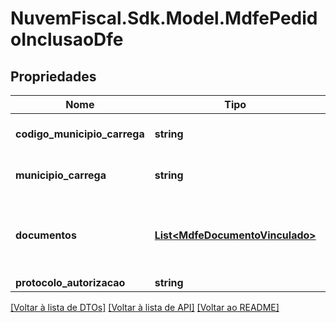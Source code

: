 # NuvemFiscal.Sdk.Model.MdfePedidoInclusaoDfe

## Propriedades

Nome | Tipo | Descrição | Comentários
------------ | ------------- | ------------- | -------------
**codigo_municipio_carrega** | **string** | Código do Município de carregamento. | [optional] 
**municipio_carrega** | **string** | Nome do Município de carregamento. | [optional] 
**documentos** | [**List&lt;MdfeDocumentoVinculado&gt;**](MdfeDocumentoVinculado.md) | Informações dos documentos fiscais vinculados ao manifesto. | [optional] 
**protocolo_autorizacao** | **string** |  | [optional] 

[[Voltar à lista de DTOs]](../README.md#documentation-for-models) [[Voltar à lista de API]](../README.md#documentation-for-api-endpoints) [[Voltar ao README]](../README.md)

